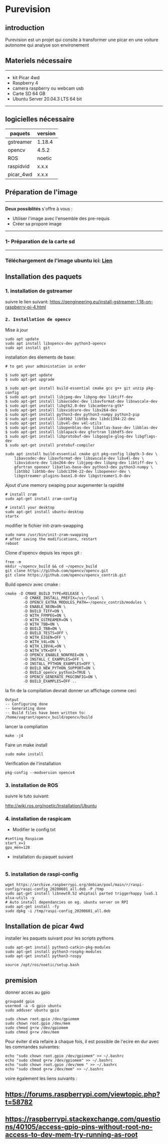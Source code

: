 

# **Purevision** 

## introduction
Purevision est un projet qui consite à transformer une picar en une voiture autonome qui analyse son environement  

## Materiels nécessaire 
---------------------------------
* kit Picar 4wd
* Raspberry 4 
* camera raspberry ou webcam usb
* Carte SD 64 GB
* Ubuntu Server 20.04.3 LTS 64 bit
-------------------------------------
## logicielles nécessaire  

| paquets   | version |
| ------    | --------|
| gstreamer | 1.18.4  |
| opencv    |  4.5.2  |
| ROS       |  noetic |
| raspidvid | x.x.x   |
| picar_4wd | x.x.x   |

## Préparation de l'image 
---------------------------------------
**Deux possiblités** s'offre à vous :
* Utiliser l'image avec l'ensemble des pre-requis 
* Créer sa propore image
--------------------------------------------------
### 1- Préparation de la carte sd
--------------------------------------------------

### Téléchargement de l'image ubuntu ici: [Lien](https://ubuntu.com/download/raspberry-pi)

## Installation des paquets
### 1. installation de gstreamer 
suivre le lien suivant: https://qengineering.eu/install-gstreamer-1.18-on-raspberry-pi-4.html 

### `2. Installation de opencv`
    
Mise à jour 
```
sudo apt update
sudo apt install libopencv-dev python3-opencv
sudo apt install git 
```
installation des élements de base:
```
# to get your administation in order

$ sudo apt-get update
$ sudo apt-get upgrade

$ sudo apt-get install build-essential cmake gcc g++ git unzip pkg-config
$ sudo apt-get install libjpeg-dev libpng-dev libtiff-dev
$ sudo apt-get install libavcodec-dev libavformat-dev libswscale-dev
$ sudo apt-get install libgtk2.0-dev libcanberra-gtk*
$ sudo apt-get install libxvidcore-dev libx264-dev
$ sudo apt-get install python3-dev python3-numpy python3-pip
$ sudo apt-get install libtbb2 libtbb-dev libdc1394-22-dev
$ sudo apt-get install libv4l-dev v4l-utils
$ sudo apt-get install libopenblas-dev libatlas-base-dev libblas-dev
$ sudo apt-get install liblapack-dev gfortran libhdf5-dev
$ sudo apt-get install libprotobuf-dev libgoogle-glog-dev libgflags-dev
$ sudo apt-get install protobuf-compiler
```

```
sudo apt install build-essential cmake git pkg-config libgtk-3-dev \
    libavcodec-dev libavformat-dev libswscale-dev libv4l-dev \
    libxvidcore-dev libx264-dev libjpeg-dev libpng-dev libtiff-dev \
    gfortran openexr libatlas-base-dev python3-dev python3-numpy \
    libtbb2 libtbb-dev libdc1394-22-dev libopenexr-dev \
    libgstreamer-plugins-base1.0-dev libgstreamer1.0-dev
```
Ajout d'une memory swaping pour augementer la rapidité 
```
# install zram
sudo apt-get install zram-config

# install your desktop
sudo apt-get install ubuntu-desktop
startx
```
modifier le fichier init-zram-swapping 
```
sudo nano /usr/bin/init-zram-swapping
# after saving the modifications, restart
reboot
```



Clone d'opencv depuis les repos git :
```
free -m
mkdir ~/opencv_build && cd ~/opencv_build
git clone https://github.com/opencv/opencv.git
git clone https://github.com/opencv/opencv_contrib.git
```
 Build opencv avec cmake :
```
cmake -D CMAKE_BUILD_TYPE=RELEASE \
        -D CMAKE_INSTALL_PREFIX=/usr/local \
        -D OPENCV_EXTRA_MODULES_PATH=~/opencv_contrib/modules \
        -D ENABLE_NEON=ON \
        -D BUILD_TIFF=ON \
        -D WITH_FFMPEG=ON \
        -D WITH_GSTREAMER=ON \
        -D WITH_TBB=ON \
        -D BUILD_TBB=ON \
        -D BUILD_TESTS=OFF \
        -D WITH_EIGEN=OFF \
        -D WITH_V4L=ON \
        -D WITH_LIBV4L=ON \
        -D WITH_VTK=OFF \
        -D OPENCV_ENABLE_NONFREE=ON \
        -D INSTALL_C_EXAMPLES=OFF \
        -D INSTALL_PYTHON_EXAMPLES=OFF \
        -D BUILD_NEW_PYTHON_SUPPORT=ON \
        -D BUILD_opencv_python3=TRUE \
        -D OPENCV_GENERATE_PKGCONFIG=ON \
        -D BUILD_EXAMPLES=OFF ..
```
la fin de la compilation devrait donner un affichage comme ceci
```
Output
-- Configuring done
-- Generating done
-- Build files have been written to: /home/vagrant/opencv_build/opencv/build
```
lancer la compliation 
```
make -j4
```
Faire un make install 
```
sudo make install
```
Verification de l'installation 
```
pkg-config --modversion opencv4
```


### 3. installation de ROS

suivre le tuto suivant:

http://wiki.ros.org/noetic/Installation/Ubuntu

### 4. installation de raspicam 
 * Modifier le config.txt
```
#setting Raspicam 
start_x=1
gpu_men=128
```
 * installation du paquet suivant 
```

```

### 5. installation de raspi-config 

```
wget https://archive.raspberrypi.org/debian/pool/main/r/raspi-config/raspi-config_20200601_all.deb -P /tmp
sudo apt-get install libnewt0.52 whiptail parted triggerhappy lua5.1 alsa-utils -y
# Auto install dependancies on eg. ubuntu server on RPI
sudo apt-get install -fy
sudo dpkg -i /tmp/raspi-config_20200601_all.deb
```


## Installation de picar 4wd


installer les paquets suivant pour les scripts pythons 
```
sudo apt-get install python3-catkin-pkg-modules
sudo apt-get install python3-rospkg-modules
sudo apt-get install python3-rospy

source /opt/ros/noetic/setup.bash
```


## premision 
donner acces au gpio 

```
groupadd gpio
usermod -a -G gpio ubuntu
sudo adduser ubuntu gpio

sudo chown root.gpio /dev/gpiomem
sudo chown root.gpio /dev/mem
sudo chmod g+rw /dev/gpiomem
sudo chmod g+rw /dev/mem
```

Pour éviter d ela refaire à chaque fois, il est possible de l'ecire en dur avec les commandes suivantes:

```
echo "sudo chown root.gpio /dev/gpiomem" >> ~/.bashrc
echo "sudo chmod g+rw /dev/gpiomem" >> ~/.bashrc
echo "sudo chown root.gpio /dev/mem " >> ~/.bashrc
echo "sudo chmod g+rw /dev/mem" >> ~/.bashrc
```

voire également les liens suivants :


https://forums.raspberrypi.com/viewtopic.php?t=58782
----

https://raspberrypi.stackexchange.com/questions/40105/access-gpio-pins-without-root-no-access-to-dev-mem-try-running-as-root
----